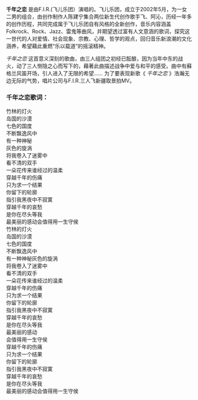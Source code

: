 

**千年之恋**
是由F.I.R.(飞儿乐团）演唱的。飞儿乐团，成立于2002年5月，为一女二男的组合，由创作制作人陈建宁集合两位新生代创作歌手飞、阿沁，历经一年多的创作历程，共同完成属于飞儿乐团自有风格的全新创作，音乐内容涵盖Folkrock、Rock、Jazz、雷鬼等曲风，并期望透过富有人文意涵的歌词，探究这一世代的人对爱情、社会现象、宗教、心理、哲学的观点，回归音乐新浪潮的文化涵养，希望藉此重燃“乐以载道”的摇滚精神。

_千年之恋_
这首意义深刻的歌曲，由三人组团之初经已酝酿，因为当年中东的战火，动了三人恻隐之心而写下的，藉著此曲描述战争中爱与和平的感受。曲中有蘇格兰风笛开场，引人进入了无限的希望……
为了要表现新歌《 _千年之恋_ 》浩瀚无边无际的气势，唱片公司与F.I.R.三人飞新疆取景拍MV。

### 千年之恋歌词：

竹林的灯火  
岛国的沙漠  
七色的国度  
不断飘逸风中  
有一种神秘  
灰色的旋涡  
将我卷入了迷雾中  
看不清的双手  
一朵花传来谁经过的温柔  
穿越千年的伤痛  
只为求一个结果  
你留下的轮廓  
指引我黑夜中不寂寞  
穿越千年的哀愁  
是你在尽头等我  
最美丽的感动会值得用一生守侯  
竹林的灯火  
岛国的沙漠  
七色的国度  
不断飘逸风中  
有一种神秘灰色的旋涡  
将我卷入了迷雾中  
看不清的双手  
一朵花传来谁经过的温柔  
穿越千年的伤痛  
只为求一个结果  
你留下的轮廓  
指引我黑夜中不寂寞  
穿越千年的哀愁  
是你在尽头等我  
最美丽的感动  
会值得用一生守侯  
穿越千年的伤痛  
只为求一个结果  
你留下的轮廓  
指引我黑夜中不寂寞  
穿越千年的哀愁  
是你在尽头等我  
最美丽的感动会值得用一生守侯


